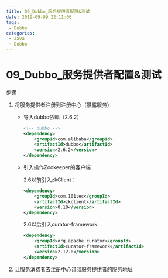 ```yaml
---
title: 09_Dubbo_服务提供者配置&测试
date: 2019-09-09 22:11:06
tags: 
 - Dubbo
categories:
 - Java
 - Dubbo
---
```


# 09_Dubbo_服务提供者配置&测试

步骤：

1. 将服务提供者注册到注册中心（暴露服务）

   - 导入dubbo依赖（2.6.2）

     ```xml
     <!-- dubbo -->
     <dependency>
         <groupId>com.alibaba</groupId>
         <artifactId>dubbo</artifactId>
         <version>2.6.2</version>
     </dependency>
     ```

   - 引入操作Zookeeper的客户端

     2.6以前引入zkClient：

     ```xml
     <dependency>
         <groupId>com.101tec</groupId>
         <artifactId>zkclient</artifactId>
         <version>0.10</version>
     </dependency>
     ```

     2.6以后引入curator-framework:

     ```xml
     <dependency>
         <groupId>org.apache.curator</groupId>
         <artifactId>curator-framework</artifactId>
         <version>2.12.0</version>
     </dependency>
     ```

     

2. 让服务消费者去注册中心订阅服务提供者的服务地址